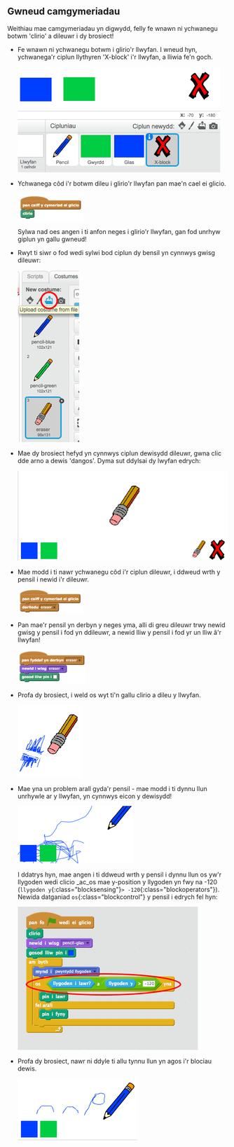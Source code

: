 ## Gwneud camgymeriadau

Weithiau mae camgymeriadau yn digwydd, felly fe wnawn ni ychwanegu botwm 'clirio' a dileuwr i dy brosiect!

+ Fe wnawn ni ychwanegu botwm i glirio'r llwyfan. I wneud hyn, ychwanega'r ciplun llythyren 'X-block' i'r llwyfan, a lliwia fe'n goch.

	![screenshot](images/paint-x.png)

+ Ychwanega côd i'r botwm dileu i glirio'r llwyfan pan mae'n cael ei glicio.
	
  ![screenshot](images/screenshot7.png)

	Sylwa nad oes angen i ti anfon neges i glirio'r llwyfan, gan fod unrhyw giplun yn gallu gwneud!

+ Rwyt ti siwr o fod wedi sylwi bod ciplun dy bensil yn cynnwys gwisg dileuwr:

	![screenshot](images/paint-eraser-costume.png)
	

+ Mae dy brosiect hefyd yn cynnwys ciplun dewisydd dileuwr, gwna clic dde arno a dewis 'dangos'. Dyma sut ddylsai dy lwyfan edrych:

	![screenshot](images/paint-eraser-stage.png)

+ Mae modd i ti nawr ychwanegu côd i'r ciplun dileuwr, i ddweud wrth y pensil i newid i'r dileuwr.
	
  ![screenshot](images/screenshot8.png)

+ Pan mae'r pensil yn derbyn y neges yma, alli di greu dileuwr trwy newid gwisg y pensil i fod yn ddileuwr, a newid lliw y pensil i fod yr un lliw â'r llwyfan!

  ![screenshot](images/screenshot9.png)

+ Profa dy brosiect, i weld os wyt ti'n gallu clirio a dileu y llwyfan.

	![screenshot](images/paint-erase-test.png)

+ Mae yna un problem arall gyda'r pensil - mae modd i ti dynnu llun unrhywle ar y llwyfan, yn cynnwys eicon y dewisydd!

	![screenshot](images/paint-draw-problem.png)

	I ddatrys hyn, mae angen i ti ddweud wrth y pensil i dynnu llun os yw'r llygoden wedi clicio _ac_os mae y-position y llygoden yn fwy na -120 (`llygoden y`{:class="blocksensing"}`> -120`{:class="blockoperators"}).
	Newida datganiad `os`{:class="blockcontrol"} y pensil i edrych fel hyn:

	![screenshot](images/pencil-gt-code.png)

+ Profa dy brosiect, nawr ni ddyle ti allu tynnu llun yn agos i'r blociau dewis.

	![screenshot](images/paint-fixed.png)




